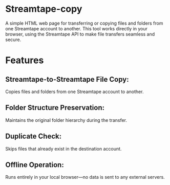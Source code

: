 # Streamtape-copy
A simple HTML web page for transferring or copying files and folders from one Streamtape account to another. This tool works directly in your browser, using the Streamtape API to make file transfers seamless and secure.

# Features
## Streamtape-to-Streamtape File Copy:
Copies files and folders from one Streamtape account to another.
## Folder Structure Preservation: 
Maintains the original folder hierarchy during the transfer.
## Duplicate Check: 
Skips files that already exist in the destination account.
## Offline Operation:
Runs entirely in your local browser—no data is sent to any external servers.
